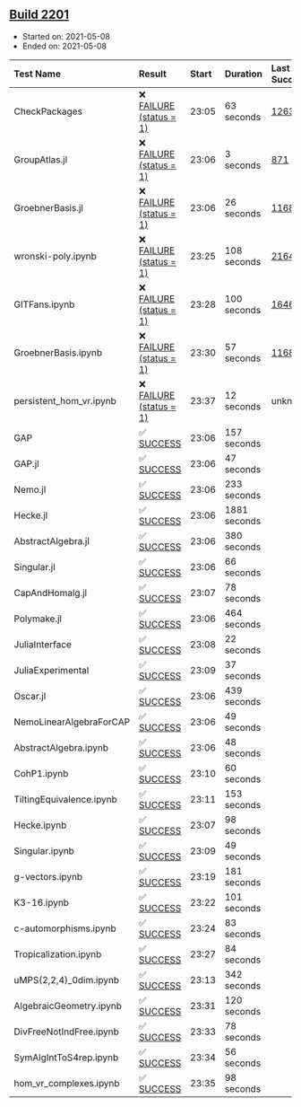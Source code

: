 ## [Build 2201](https://oscarci.mathematik.uni-kl.de/job/oscar-stable/2201/)

* Started on: 2021-05-08
* Ended on: 2021-05-08

| Test Name    | Result | Start | Duration | Last Success | First Failure |
|:-------------|:-------|:------|:---------|:-------------|:--------------|
| CheckPackages | ❌ [FAILURE (status = 1)](https://oscarci.mathematik.uni-kl.de/job/oscar-stable/2201/artifact/logs/build-2201/CheckPackages.log) | 23:05 | 63 seconds | [1263](https://oscarci.mathematik.uni-kl.de/job/oscar-stable/1263/) | [1264](https://oscarci.mathematik.uni-kl.de/job/oscar-stable/1264/) |
| GroupAtlas.jl | ❌ [FAILURE (status = 1)](https://oscarci.mathematik.uni-kl.de/job/oscar-stable/2201/artifact/logs/build-2201/GroupAtlas.jl.log) | 23:06 | 3 seconds | [871](https://oscarci.mathematik.uni-kl.de/job/oscar-stable/871/) | [872](https://oscarci.mathematik.uni-kl.de/job/oscar-stable/872/) |
| GroebnerBasis.jl | ❌ [FAILURE (status = 1)](https://oscarci.mathematik.uni-kl.de/job/oscar-stable/2201/artifact/logs/build-2201/GroebnerBasis.jl.log) | 23:06 | 26 seconds | [1168](https://oscarci.mathematik.uni-kl.de/job/oscar-stable/1168/) | [1169](https://oscarci.mathematik.uni-kl.de/job/oscar-stable/1169/) |
| wronski-poly.ipynb | ❌ [FAILURE (status = 1)](https://oscarci.mathematik.uni-kl.de/job/oscar-stable/2201/artifact/logs/build-2201/wronski-poly.ipynb.log) | 23:25 | 108 seconds | [2164](https://oscarci.mathematik.uni-kl.de/job/oscar-stable/2164/) | [2165](https://oscarci.mathematik.uni-kl.de/job/oscar-stable/2165/) |
| GITFans.ipynb | ❌ [FAILURE (status = 1)](https://oscarci.mathematik.uni-kl.de/job/oscar-stable/2201/artifact/logs/build-2201/GITFans.ipynb.log) | 23:28 | 100 seconds | [1646](https://oscarci.mathematik.uni-kl.de/job/oscar-stable/1646/) | [1647](https://oscarci.mathematik.uni-kl.de/job/oscar-stable/1647/) |
| GroebnerBasis.ipynb | ❌ [FAILURE (status = 1)](https://oscarci.mathematik.uni-kl.de/job/oscar-stable/2201/artifact/logs/build-2201/GroebnerBasis.ipynb.log) | 23:30 | 57 seconds | [1168](https://oscarci.mathematik.uni-kl.de/job/oscar-stable/1168/) | [1169](https://oscarci.mathematik.uni-kl.de/job/oscar-stable/1169/) |
| persistent_hom_vr.ipynb | ❌ [FAILURE (status = 1)](https://oscarci.mathematik.uni-kl.de/job/oscar-stable/2201/artifact/logs/build-2201/persistent_hom_vr.ipynb.log) | 23:37 | 12 seconds | unknown | unknown |
| GAP | ✅ [SUCCESS](https://oscarci.mathematik.uni-kl.de/job/oscar-stable/2201/artifact/logs/build-2201/GAP.log) | 23:06 | 157 seconds |  |  |
| GAP.jl | ✅ [SUCCESS](https://oscarci.mathematik.uni-kl.de/job/oscar-stable/2201/artifact/logs/build-2201/GAP.jl.log) | 23:06 | 47 seconds |  |  |
| Nemo.jl | ✅ [SUCCESS](https://oscarci.mathematik.uni-kl.de/job/oscar-stable/2201/artifact/logs/build-2201/Nemo.jl.log) | 23:06 | 233 seconds |  |  |
| Hecke.jl | ✅ [SUCCESS](https://oscarci.mathematik.uni-kl.de/job/oscar-stable/2201/artifact/logs/build-2201/Hecke.jl.log) | 23:06 | 1881 seconds |  |  |
| AbstractAlgebra.jl | ✅ [SUCCESS](https://oscarci.mathematik.uni-kl.de/job/oscar-stable/2201/artifact/logs/build-2201/AbstractAlgebra.jl.log) | 23:06 | 380 seconds |  |  |
| Singular.jl | ✅ [SUCCESS](https://oscarci.mathematik.uni-kl.de/job/oscar-stable/2201/artifact/logs/build-2201/Singular.jl.log) | 23:06 | 66 seconds |  |  |
| CapAndHomalg.jl | ✅ [SUCCESS](https://oscarci.mathematik.uni-kl.de/job/oscar-stable/2201/artifact/logs/build-2201/CapAndHomalg.jl.log) | 23:07 | 78 seconds |  |  |
| Polymake.jl | ✅ [SUCCESS](https://oscarci.mathematik.uni-kl.de/job/oscar-stable/2201/artifact/logs/build-2201/Polymake.jl.log) | 23:06 | 464 seconds |  |  |
| JuliaInterface | ✅ [SUCCESS](https://oscarci.mathematik.uni-kl.de/job/oscar-stable/2201/artifact/logs/build-2201/JuliaInterface.log) | 23:08 | 22 seconds |  |  |
| JuliaExperimental | ✅ [SUCCESS](https://oscarci.mathematik.uni-kl.de/job/oscar-stable/2201/artifact/logs/build-2201/JuliaExperimental.log) | 23:09 | 37 seconds |  |  |
| Oscar.jl | ✅ [SUCCESS](https://oscarci.mathematik.uni-kl.de/job/oscar-stable/2201/artifact/logs/build-2201/Oscar.jl.log) | 23:06 | 439 seconds |  |  |
| NemoLinearAlgebraForCAP | ✅ [SUCCESS](https://oscarci.mathematik.uni-kl.de/job/oscar-stable/2201/artifact/logs/build-2201/NemoLinearAlgebraForCAP.log) | 23:06 | 49 seconds |  |  |
| AbstractAlgebra.ipynb | ✅ [SUCCESS](https://oscarci.mathematik.uni-kl.de/job/oscar-stable/2201/artifact/logs/build-2201/AbstractAlgebra.ipynb.log) | 23:06 | 48 seconds |  |  |
| CohP1.ipynb | ✅ [SUCCESS](https://oscarci.mathematik.uni-kl.de/job/oscar-stable/2201/artifact/logs/build-2201/CohP1.ipynb.log) | 23:10 | 60 seconds |  |  |
| TiltingEquivalence.ipynb | ✅ [SUCCESS](https://oscarci.mathematik.uni-kl.de/job/oscar-stable/2201/artifact/logs/build-2201/TiltingEquivalence.ipynb.log) | 23:11 | 153 seconds |  |  |
| Hecke.ipynb | ✅ [SUCCESS](https://oscarci.mathematik.uni-kl.de/job/oscar-stable/2201/artifact/logs/build-2201/Hecke.ipynb.log) | 23:07 | 98 seconds |  |  |
| Singular.ipynb | ✅ [SUCCESS](https://oscarci.mathematik.uni-kl.de/job/oscar-stable/2201/artifact/logs/build-2201/Singular.ipynb.log) | 23:09 | 49 seconds |  |  |
| g-vectors.ipynb | ✅ [SUCCESS](https://oscarci.mathematik.uni-kl.de/job/oscar-stable/2201/artifact/logs/build-2201/g-vectors.ipynb.log) | 23:19 | 181 seconds |  |  |
| K3-16.ipynb | ✅ [SUCCESS](https://oscarci.mathematik.uni-kl.de/job/oscar-stable/2201/artifact/logs/build-2201/K3-16.ipynb.log) | 23:22 | 101 seconds |  |  |
| c-automorphisms.ipynb | ✅ [SUCCESS](https://oscarci.mathematik.uni-kl.de/job/oscar-stable/2201/artifact/logs/build-2201/c-automorphisms.ipynb.log) | 23:24 | 83 seconds |  |  |
| Tropicalization.ipynb | ✅ [SUCCESS](https://oscarci.mathematik.uni-kl.de/job/oscar-stable/2201/artifact/logs/build-2201/Tropicalization.ipynb.log) | 23:27 | 84 seconds |  |  |
| uMPS(2,2,4)_0dim.ipynb | ✅ [SUCCESS](https://oscarci.mathematik.uni-kl.de/job/oscar-stable/2201/artifact/logs/build-2201/uMPS-2-2-4-_0dim.ipynb.log) | 23:13 | 342 seconds |  |  |
| AlgebraicGeometry.ipynb | ✅ [SUCCESS](https://oscarci.mathematik.uni-kl.de/job/oscar-stable/2201/artifact/logs/build-2201/AlgebraicGeometry.ipynb.log) | 23:31 | 120 seconds |  |  |
| DivFreeNotIndFree.ipynb | ✅ [SUCCESS](https://oscarci.mathematik.uni-kl.de/job/oscar-stable/2201/artifact/logs/build-2201/DivFreeNotIndFree.ipynb.log) | 23:33 | 78 seconds |  |  |
| SymAlgIntToS4rep.ipynb | ✅ [SUCCESS](https://oscarci.mathematik.uni-kl.de/job/oscar-stable/2201/artifact/logs/build-2201/SymAlgIntToS4rep.ipynb.log) | 23:34 | 56 seconds |  |  |
| hom_vr_complexes.ipynb | ✅ [SUCCESS](https://oscarci.mathematik.uni-kl.de/job/oscar-stable/2201/artifact/logs/build-2201/hom_vr_complexes.ipynb.log) | 23:35 | 98 seconds |  |  |
